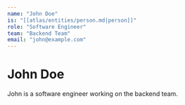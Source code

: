 ```yaml
---
name: "John Doe"
is: "[[atlas/entities/person.md|person]]"
role: "Software Engineer"
team: "Backend Team"
email: "john@example.com"
---
```


# John Doe

John is a software engineer working on the backend team.
